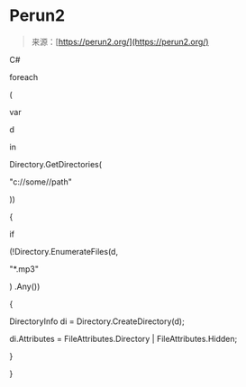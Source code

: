 <!--yml

category: 未分类

date: 2024-05-27 14:49:40

-->

# Perun2

> 来源：[https://perun2.org/](https://perun2.org/)

C#

foreach

(

var

d

in

Directory.GetDirectories(

"c://some//path"

))

{

if

(!Directory.EnumerateFiles(d,

"*.mp3"

) .Any())

{

DirectoryInfo di = Directory.CreateDirectory(d);

di.Attributes = FileAttributes.Directory | FileAttributes.Hidden;

}

}
